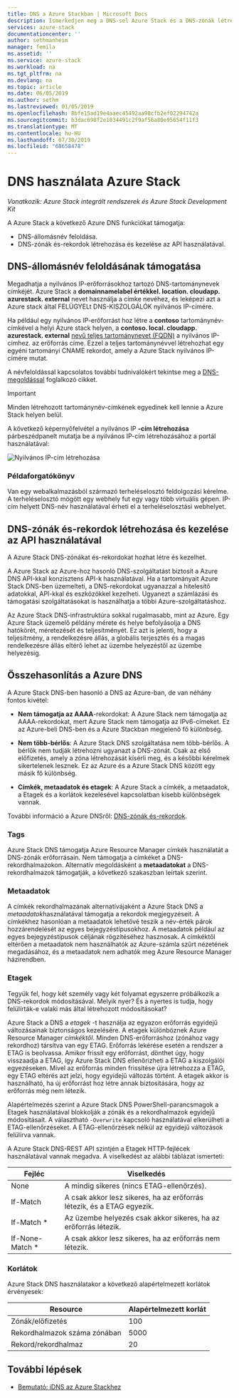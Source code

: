 ```yaml
---
title: DNS a Azure Stackban | Microsoft Docs
description: Ismerkedjen meg a DNS-sel Azure Stack és a DNS-zónák létrehozásával és kezelésével.
services: azure-stack
documentationcenter: ''
author: sethmanheim
manager: femila
ms.assetid: ''
ms.service: azure-stack
ms.workload: na
ms.tgt_pltfrm: na
ms.devlang: na
ms.topic: article
ms.date: 06/05/2019
ms.author: sethm
ms.lastreviewed: 01/05/2019
ms.openlocfilehash: 8bfe15ad19e4aaec45492aa98cfb2ef02294742a
ms.sourcegitcommit: b3dac698f2e1834491c2f9af56a80e95654f11f3
ms.translationtype: MT
ms.contentlocale: hu-HU
ms.lasthandoff: 07/30/2019
ms.locfileid: "68658478"
---
```

# <a name="use-dns-in-azure-stack"></a>DNS használata Azure Stack

*Vonatkozik: Azure Stack integrált rendszerek és Azure Stack Development Kit*

A Azure Stack a következő Azure DNS funkciókat támogatja:

* DNS-állomásnév feloldása.
* DNS-zónák és-rekordok létrehozása és kezelése az API használatával.

## <a name="support-for-dns-hostname-resolution"></a>DNS-állomásnév feloldásának támogatása

Megadhatja a nyilvános IP-erőforrásokhoz tartozó DNS-tartománynevek címkéjét. Azure Stack a **domainnamelabel értékkel. location. cloudapp. azurestack. external** nevet használja a címke nevéhez, és leképezi azt a Azure stack által FELÜGYELt DNS-KISZOLGÁLÓK nyilvános IP-címére.

Ha például egy nyilvános IP-erőforrást hoz létre a **contoso** tartománynév-címkével a helyi Azure stack helyen, a **contoso. local. cloudapp. azurestack. external** [nevű teljes tartománynevet (FQDN)](https://en.wikipedia.org/wiki/Fully_qualified_domain_name) a nyilvános IP-címhez. az erőforrás címe. Ezzel a teljes tartománynévvel létrehozhat egy egyéni tartományi CNAME rekordot, amely a Azure Stack nyilvános IP-címére mutat.

A névfeloldással kapcsolatos további tudnivalókért tekintse meg a [DNS-megoldással](/azure/dns/dns-for-azure-services?toc=%2fazure%2fvirtual-machines%2fwindows%2ftoc.json) foglalkozó cikket.

> [!IMPORTANT]
> Minden létrehozott tartománynév-címkének egyedinek kell lennie a Azure Stack helyen belül.

A következő képernyőfelvétel a nyilvános IP **-cím létrehozása** párbeszédpanelt mutatja be a nyilvános IP-cím létrehozásához a portál használatával:

![Nyilvános IP-cím létrehozása](media/azure-stack-dns/image01.png)

### <a name="example-scenario"></a>Példaforgatókönyv

Van egy webalkalmazásból származó terheléselosztó feldolgozási kérelme. A terheléselosztó mögött egy webhely fut egy vagy több virtuális gépen. IP-cím helyett DNS-név használatával érheti el a terheléselosztási webhelyet.

## <a name="create-and-manage-dns-zones-and-records-using-the-api"></a>DNS-zónák és-rekordok létrehozása és kezelése az API használatával

A Azure Stack DNS-zónákat és-rekordokat hozhat létre és kezelhet.

A Azure Stack az Azure-hoz hasonló DNS-szolgáltatást biztosít a Azure DNS API-kkal konzisztens API-k használatával.  Ha a tartományait Azure Stack DNS-ben üzemelteti, a DNS-rekordokat ugyanazzal a hitelesítő adatokkal, API-kkal és eszközökkel kezelheti. Ugyanezt a számlázási és támogatási szolgáltatásokat is használhatja a többi Azure-szolgáltatáshoz.

Az Azure Stack DNS-infrastruktúra sokkal rugalmasabb, mint az Azure. Egy Azure Stack üzemelő példány mérete és helye befolyásolja a DNS hatókörét, méretezését és teljesítményét. Ez azt is jelenti, hogy a teljesítmény, a rendelkezésre állás, a globális terjesztés és a magas rendelkezésre állás eltérő lehet az üzembe helyezéstől az üzembe helyezésig.

## <a name="comparison-with-azure-dns"></a>Összehasonlítás a Azure DNS

A Azure Stack DNS-ben hasonló a DNS az Azure-ban, de van néhány fontos kivétel:

* **Nem támogatja az AAAA**-rekordokat: A Azure Stack nem támogatja az AAAA-rekordokat, mert Azure Stack nem támogatja az IPv6-címeket. Ez az Azure-beli DNS-ben és a Azure Stackban megjelenő fő különbség.

* **Nem több-bérlős**: A Azure Stack DNS szolgáltatása nem több-bérlős. A bérlők nem tudják létrehozni ugyanazt a DNS-zónát. Csak az első előfizetés, amely a zóna létrehozását kísérli meg, és a későbbi kérelmek sikertelenek lesznek. Ez az Azure és a Azure Stack DNS között egy másik fő különbség.

* **Címkék, metaadatok és etagek**: A Azure Stack a címkék, a metaadatok, a Etagek és a korlátok kezelésével kapcsolatban kisebb különbségek vannak.

További információ a Azure DNSről: [DNS-zónák és-rekordok](/azure/dns/dns-zones-records).

### <a name="tags"></a>Tags

Azure Stack DNS támogatja Azure Resource Manager címkék használatát a DNS-zónák erőforrásain. Nem támogatja a címkéket a DNS-rekordhalmazokon. Alternatív megoldásként a **metaadatokat** a DNS-rekordhalmazok támogatják, a következő szakaszban leírtak szerint.

### <a name="metadata"></a>Metaadatok

A címkék rekordhalmazának alternatívájaként a Azure Stack DNS a *metaadatok*használatával támogatja a rekordok megjegyzéseit. A címkékhez hasonlóan a metaadatok lehetővé teszik a név-érték párok hozzárendelését az egyes bejegyzéstípusokhoz. A metaadatok például az egyes bejegyzéstípusok céljának rögzítéséhez hasznosak. A címkéktől eltérően a metaadatok nem használhatók az Azure-számla szűrt nézetének megadásához, és a metaadatok nem adhatók meg Azure Resource Manager házirendben.

### <a name="etags"></a>Etagek

Tegyük fel, hogy két személy vagy két folyamat egyszerre próbálkozik a DNS-rekordok módosításával. Melyik nyer? És a nyertes is tudja, hogy felülírták-e valaki más által létrehozott módosításokat?

Azure Stack a DNS a *etagek* -t használja az egyazon erőforrás egyidejű változásainak biztonságos kezelésére. A etagek különböznek Azure Resource Manager *címkéktől*. Minden DNS-erőforráshoz (zónához vagy rekordhoz) társítva van egy ETAG. Erőforrás lekérése esetén a rendszer a ETAG is beolvassa. Amikor frissít egy erőforrást, dönthet úgy, hogy visszaadja a ETAG, így Azure Stack DNS ellenőrizheti a ETAG a kiszolgálói egyezéseken. Mivel az erőforrás minden frissítése újra létrehozza a ETAG, egy ETAG eltérés azt jelzi, hogy egyidejű változás történt. A etagek akkor is használható, ha új erőforrást hoz létre annak biztosítására, hogy az erőforrás még nem létezik.

Alapértelmezés szerint a Azure Stack DNS PowerShell-parancsmagok a Etagek használatával blokkolják a zónák és a rekordhalmazok egyidejű módosításait. A választható `-Overwrite` kapcsoló használatával elkerülheti a ETAG-ellenőrzéseket. A ETAG-ellenőrzések nélkül az egyidejű változások felülírva vannak.

A Azure Stack DNS-REST API szintjén a Etagek HTTP-fejlécek használatával vannak megadva. A viselkedést az alábbi táblázat ismerteti:

| Fejléc | Viselkedés|
|--------|---------|
| None   | A mindig sikeres (nincs ETAG-ellenőrzés).|
| If-Match| A csak akkor lesz sikeres, ha az erőforrás létezik, és a ETAG egyezik.|
| If-Match *| Az üzembe helyezés csak akkor sikeres, ha az erőforrás létezik.|
| If-None-Match *| A csak akkor lesz sikeres, ha az erőforrás nem létezik.|

### <a name="limits"></a>Korlátok

Azure Stack DNS használatakor a következő alapértelmezett korlátok érvényesek:

| Resource| Alapértelmezett korlát|
|---------|--------------|
| Zónák/előfizetés| 100|
| Rekordhalmazok száma zónában| 5000|
| Rekord/rekordhalmaz| 20|

## <a name="next-steps"></a>További lépések

* [Bemutató: iDNS az Azure Stackhez](azure-stack-understanding-dns.md)
